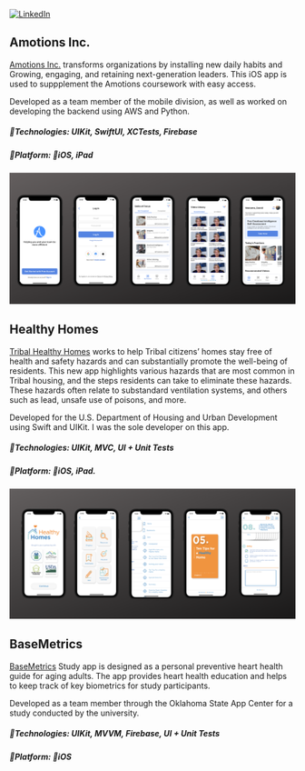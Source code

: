[![LinkedIn](https://img.shields.io/badge/LinkedIn-%230077B5.svg?logo=linkedin&logoColor=white)](https://linkedin.com/in/veeralsuthar)

## Amotions Inc.
[Amotions Inc.](https://www.amotionsinc.com/) transforms organizations by installing new daily habits and  Growing, engaging, and retaining next-generation leaders. This iOS app is used to suppplement the Amotions coursework with easy access. 

Developed as a team member of the mobile division, as well as worked on developing the backend using AWS and Python.

##### 🔨Technologies: UIKit, SwiftUI, XCTests, Firebase
##### 🚀Platform: 📱iOS, iPad
<p align="center">
<a href="" target="_blank"><img src="images/NA Healthy Homes/AmotionsInc.png" width="900" title="AmotionsInc"></a>
</p>

## Healthy Homes
[Tribal Healthy Homes](https://apps.apple.com/us/app/your-tribal-healthy-home/id1552775836) works to help Tribal citizens’ homes stay free of health and safety hazards and can substantially promote the well-being of residents. This new app highlights various hazards that are most common in Tribal housing, and the steps residents can take to eliminate these hazards. These hazards often relate to substandard ventilation systems, and others such as lead, unsafe use of poisons, and more.

Developed for the U.S. Department of Housing and Urban Development using Swift and UIKit. I was the sole developer on this app.

##### 🔨Technologies: UIKit, MVC, UI + Unit Tests
##### 🚀Platform: 📱iOS, iPad.
<p align="center">
<a href="https://apps.apple.com/us/app/your-tribal-healthy-home/id1552775836" target="_blank"><img src="images/NA Healthy Homes/NA-Healthy-Homes.png" width="900" title="NA-Healthy-Homes"></a>
</p>


## BaseMetrics
[BaseMetrics](https://apps.apple.com/us/app/basemetrics/id1545402923) Study app is designed as a personal preventive heart health guide for aging adults. The app provides heart health education and helps to keep track of key biometrics for study participants.

Developed as a team member through the Oklahoma State App Center for a study conducted by the university.

##### 🔨Technologies: UIKit, MVVM, Firebase, UI + Unit Tests
##### 🚀Platform: 📱iOS
<p align="center">
</p>
